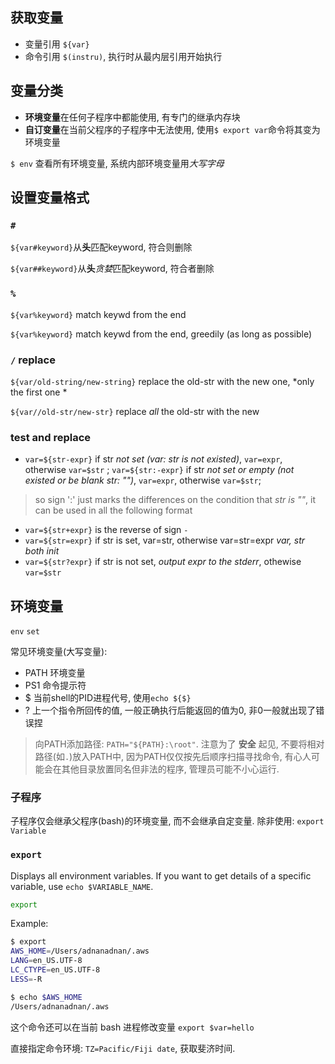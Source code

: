 ## 获取变量

- 变量引用 `${var}`
- 命令引用 `$(instru)`, 执行时从最内层引用开始执行

## 变量分类

- **环境变量**在任何子程序中都能使用, 有专门的继承内存块
- **自订变量**在当前父程序的子程序中无法使用, 使用`$ export var`命令将其变为环境变量

`$ env` 查看所有环境变量, 系统内部环境变量用*大写字母*

## 设置变量格式

### `#`

`${var#keyword}`从**头**匹配keyword, 符合则删除

`${var##keyword}`从**头***贪婪*匹配keyword, 符合者删除

### `%`

`${var%keyword}` match keywd from the end

`${var%keyword}` match keywd from the end, greedily (as long as possible)

### `/` replace

`${var/old-string/new-string}` replace the old-str with the new one, *only the first one *

`${var//old-str/new-str}` replace *all* the old-str with the new

### test and replace

- `var=${str-expr}` if str *not set (var: str is not existed)*, `var=expr`, otherwise `var=$str` ; `var=${str:-expr}` if str *not set or empty (not existed or be blank str: "")*, `var=expr`, otherwise `var=$str`;
> so sign ':' just marks the differences on the condition that *str is ""*, it can be used in all the following format

- `var=${str+expr}` is the reverse of sign `-`
- `var=${str=expr}` if str is set, var=str, otherwise var=str=expr *var, str both init*
- `var=${str?expr}` if str is not set, *output expr to the stderr*, othewise `var=$str`

## 环境变量

 `env`
 `set`
 
常见环境变量(大写变量):

- PATH 环境变量
- PS1 命令提示符
- $ 当前shell的PID进程代号, 使用`echo ${$}`
- ? 上一个指令所回传的值, 一般正确执行后能返回的值为0, 非0一般就出现了错误捏

> 向PATH添加路径: `PATH="${PATH}:\root"`. 注意为了 **安全** 起见, 不要将相对路径(如`.`)放入PATH中, 因为PATH仅仅按先后顺序扫描寻找命令, 有心人可能会在其他目录放置同名但非法的程序, 管理员可能不小心运行.

### 子程序

子程序仅会继承父程序(bash)的环境变量, 而不会继承自定变量.
除非使用: `export Variable`

### `export`

Displays all environment variables. If you want to get details of a specific variable, use `echo $VARIABLE_NAME`.  

```bash
export
```

Example:

```bash
$ export
AWS_HOME=/Users/adnanadnan/.aws
LANG=en_US.UTF-8
LC_CTYPE=en_US.UTF-8
LESS=-R

$ echo $AWS_HOME
/Users/adnanadnan/.aws
```

这个命令还可以在当前 bash 进程修改变量 `export $var=hello`

直接指定命令环境: `TZ=Pacific/Fiji date`, 获取斐济时间.